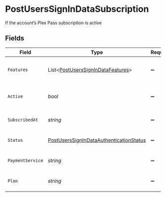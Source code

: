 # PostUsersSignInDataSubscription

If the account’s Plex Pass subscription is active


## Fields

| Field                                                                                                       | Type                                                                                                        | Required                                                                                                    | Description                                                                                                 | Example                                                                                                     |
| ----------------------------------------------------------------------------------------------------------- | ----------------------------------------------------------------------------------------------------------- | ----------------------------------------------------------------------------------------------------------- | ----------------------------------------------------------------------------------------------------------- | ----------------------------------------------------------------------------------------------------------- |
| `Features`                                                                                                  | List<[PostUsersSignInDataFeatures](../../Models/Requests/PostUsersSignInDataFeatures.md)>                   | :heavy_minus_sign:                                                                                          | List of features allowed on your Plex Pass subscription                                                     |                                                                                                             |
| `Active`                                                                                                    | *bool*                                                                                                      | :heavy_minus_sign:                                                                                          | If the account's Plex Pass subscription is active                                                           | true                                                                                                        |
| `SubscribedAt`                                                                                              | *string*                                                                                                    | :heavy_minus_sign:                                                                                          | Date the account subscribed to Plex Pass                                                                    | 2021-04-12T18:21:12Z                                                                                        |
| `Status`                                                                                                    | [PostUsersSignInDataAuthenticationStatus](../../Models/Requests/PostUsersSignInDataAuthenticationStatus.md) | :heavy_minus_sign:                                                                                          | String representation of subscriptionActive                                                                 | Inactive                                                                                                    |
| `PaymentService`                                                                                            | *string*                                                                                                    | :heavy_minus_sign:                                                                                          | Payment service used for your Plex Pass subscription                                                        |                                                                                                             |
| `Plan`                                                                                                      | *string*                                                                                                    | :heavy_minus_sign:                                                                                          | Name of Plex Pass subscription plan                                                                         |                                                                                                             |